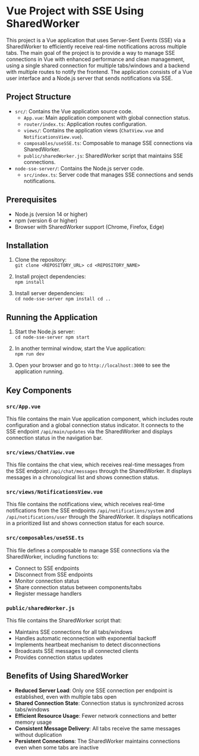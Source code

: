 Vue Project with SSE Using SharedWorker
=======================================

This project is a Vue application that uses Server-Sent Events (SSE) via a SharedWorker to efficiently receive real-time notifications across multiple tabs. The main goal of the project is to provide a way to manage SSE connections in Vue with enhanced performance and clean management, using a single shared connection for multiple tabs/windows and a backend with multiple routes to notify the frontend. The application consists of a Vue user interface and a Node.js server that sends notifications via SSE.

Project Structure
-----------------

* `src/`: Contains the Vue application source code.
  * `App.vue`: Main application component with global connection status.
  * `router/index.ts`: Application routes configuration.
  * `views/`: Contains the application views (`ChatView.vue` and `NotificationsView.vue`).
  * `composables/useSSE.ts`: Composable to manage SSE connections via SharedWorker.
  * `public/sharedWorker.js`: SharedWorker script that maintains SSE connections.
* `node-sse-server/`: Contains the Node.js server code.
  * `src/index.ts`: Server code that manages SSE connections and sends notifications.

Prerequisites
-------------

* Node.js (version 14 or higher)
* npm (version 6 or higher)
* Browser with SharedWorker support (Chrome, Firefox, Edge)

Installation
------------

1. Clone the repository:   
   `git clone <REPOSITORY_URL> cd <REPOSITORY_NAME>`

2. Install project dependencies:   
   `npm install`

3. Install server dependencies:   
   `cd node-sse-server npm install cd ..`

Running the Application
-----------------------

1. Start the Node.js server:   
   `cd node-sse-server npm start`

2. In another terminal window, start the Vue application:   
   `npm run dev`

3. Open your browser and go to `http://localhost:3000` to see the application running.

Key Components
--------------

### `src/App.vue`

This file contains the main Vue application component, which includes route configuration and a global connection status indicator. It connects to the SSE endpoint `/api/main/updates` via the SharedWorker and displays connection status in the navigation bar.

### `src/views/ChatView.vue`

This file contains the chat view, which receives real-time messages from the SSE endpoint `/api/chat/messages` through the SharedWorker. It displays messages in a chronological list and shows connection status.

### `src/views/NotificationsView.vue`

This file contains the notifications view, which receives real-time notifications from the SSE endpoints `/api/notifications/system` and `/api/notifications/user` through the SharedWorker. It displays notifications in a prioritized list and shows connection status for each source.

### `src/composables/useSSE.ts`

This file defines a composable to manage SSE connections via the SharedWorker, including functions to:

* Connect to SSE endpoints
* Disconnect from SSE endpoints
* Monitor connection status
* Share connection status between components/tabs
* Register message handlers

### `public/sharedWorker.js`

This file contains the SharedWorker script that:

* Maintains SSE connections for all tabs/windows
* Handles automatic reconnection with exponential backoff
* Implements heartbeat mechanism to detect disconnections
* Broadcasts SSE messages to all connected clients
* Provides connection status updates

Benefits of Using SharedWorker
------------------------------

* **Reduced Server Load**: Only one SSE connection per endpoint is established, even with multiple tabs open
* **Shared Connection State**: Connection status is synchronized across tabs/windows
* **Efficient Resource Usage**: Fewer network connections and better memory usage
* **Consistent Message Delivery**: All tabs receive the same messages without duplication
* **Persistent Connections**: The SharedWorker maintains connections even when some tabs are inactive

